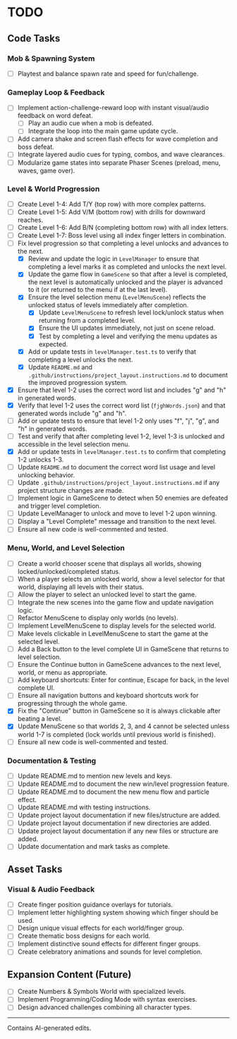 # TODO

## Code Tasks

### Mob & Spawning System

- [ ] Playtest and balance spawn rate and speed for fun/challenge.

### Gameplay Loop & Feedback

- [ ] Implement action-challenge-reward loop with instant visual/audio feedback on word defeat.
  - [ ] Play an audio cue when a mob is defeated.
  - [ ] Integrate the loop into the main game update cycle.
- [ ] Add camera shake and screen flash effects for wave completion and boss defeat.
- [ ] Integrate layered audio cues for typing, combos, and wave clearances.
- [ ] Modularize game states into separate Phaser Scenes (preload, menu, waves, game over).

### Level & World Progression

- [ ] Create Level 1-4: Add T/Y (top row) with more complex patterns.
- [ ] Create Level 1-5: Add V/M (bottom row) with drills for downward reaches.
- [ ] Create Level 1-6: Add B/N (completing bottom row) with all index letters.
- [ ] Create Level 1-7: Boss level using all index finger letters in combination.
- [ ] Fix level progression so that completing a level unlocks and advances to the next.
  - [x] Review and update the logic in `LevelManager` to ensure that completing a level marks it as completed and unlocks the next level.
  - [x] Update the game flow in `GameScene` so that after a level is completed, the next level is automatically unlocked and the player is advanced to it (or returned to the menu if at the last level).
  - [x] Ensure the level selection menu (`LevelMenuScene`) reflects the unlocked status of levels immediately after completion.
    - [x] Update `LevelMenuScene` to refresh level lock/unlock status when returning from a completed level.
    - [x] Ensure the UI updates immediately, not just on scene reload.
    - [x] Test by completing a level and verifying the menu updates as expected.
  - [x] Add or update tests in `levelManager.test.ts` to verify that completing a level unlocks the next.
  - [x] Update `README.md` and `.github/instructions/project_layout.instructions.md` to document the improved progression system.
- [x] Ensure that level 1-2 uses the correct word list and includes "g" and "h" in generated words.
- [x] Verify that level 1-2 uses the correct word list (`fjghWords.json`) and that generated words include "g" and "h".
- [ ] Add or update tests to ensure that level 1-2 only uses "f", "j", "g", and "h" in generated words.
- [ ] Test and verify that after completing level 1-2, level 1-3 is unlocked and accessible in the level selection menu.
- [x] Add or update tests in `levelManager.test.ts` to confirm that completing 1-2 unlocks 1-3.
- [ ] Update `README.md` to document the correct word list usage and level unlocking behavior.
- [ ] Update `.github/instructions/project_layout.instructions.md` if any project structure changes are made.
- [ ] Implement logic in GameScene to detect when 50 enemies are defeated and trigger level completion.
- [ ] Update LevelManager to unlock and move to level 1-2 upon winning.
- [ ] Display a "Level Complete" message and transition to the next level.
- [ ] Ensure all new code is well-commented and tested.

### Menu, World, and Level Selection

- [ ] Create a world chooser scene that displays all worlds, showing locked/unlocked/completed status.
- [ ] When a player selects an unlocked world, show a level selector for that world, displaying all levels with their status.
- [ ] Allow the player to select an unlocked level to start the game.
- [ ] Integrate the new scenes into the game flow and update navigation logic.
- [ ] Refactor MenuScene to display only worlds (no levels).
- [ ] Implement LevelMenuScene to display levels for the selected world.
- [ ] Make levels clickable in LevelMenuScene to start the game at the selected level.
- [ ] Add a Back button to the level complete UI in GameScene that returns to level selection.
- [ ] Ensure the Continue button in GameScene advances to the next level, world, or menu as appropriate.
- [ ] Add keyboard shortcuts: Enter for continue, Escape for back, in the level complete UI.
- [ ] Ensure all navigation buttons and keyboard shortcuts work for progressing through the whole game.
- [x] Fix the "Continue" button in GameScene so it is always clickable after beating a level.
- [x] Update MenuScene so that worlds 2, 3, and 4 cannot be selected unless world 1-7 is completed (lock worlds until previous world is finished).
- [ ] Ensure all new code is well-commented and tested.

### Documentation & Testing

- [ ] Update README.md to mention new levels and keys.
- [ ] Update README.md to document the new win/level progression feature.
- [ ] Update README.md to document the new menu flow and particle effect.
- [ ] Update README.md with testing instructions.
- [ ] Update project layout documentation if new files/structure are added.
- [ ] Update project layout documentation if new directories are added.
- [ ] Update project layout documentation if any new files or structure are added.
- [ ] Update documentation and mark tasks as complete.

## Asset Tasks

### Visual & Audio Feedback

- [ ] Create finger position guidance overlays for tutorials.
- [ ] Implement letter highlighting system showing which finger should be used.
- [ ] Design unique visual effects for each world/finger group.
- [ ] Create thematic boss designs for each world.
- [ ] Implement distinctive sound effects for different finger groups.
- [ ] Create celebratory animations and sounds for level completion.

## Expansion Content (Future)

- [ ] Create Numbers & Symbols World with specialized levels.
- [ ] Implement Programming/Coding Mode with syntax exercises.
- [ ] Design advanced challenges combining all character types.

---
Contains AI-generated edits.
